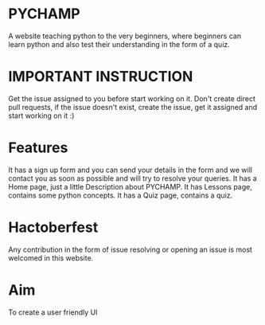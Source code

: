 # PYCHAMP
A website teaching python to the very beginners, where beginners can learn python and also test their understanding in the form of a quiz.

# IMPORTANT INSTRUCTION
Get the issue assigned to you before start working on it.
Don't create direct pull requests, if the issue doesn't exist, create the issue, get it assigned and start working on it :)


# Features
It has a sign up form and you can send your details in the form and we will contact you as soon as possible and will try to resolve your queries.
It has a Home page, just a little Description about PYCHAMP.
It has Lessons page, contains some python concepts.
It has a Quiz page, contains a quiz.

# Hactoberfest
Any contribution in the form of issue resolving or opening an issue is most welcomed in this website.

# Aim
To create a user friendly UI
